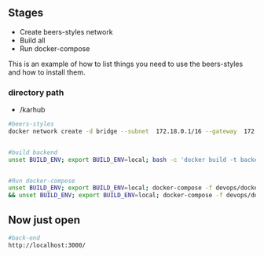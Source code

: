 <!-- GETTING STARTED -->

## Stages

- Create beers-styles network
- Build all
- Run docker-compose

This is an example of how to list things you need to use the beers-styles and how to install them.

### directory path

- /karhub

```sh
#beers-styles
docker network create -d bridge --subnet  172.18.0.1/16 --gateway  172.18.0.1 beers-infra


#build backend
unset BUILD_ENV; export BUILD_ENV=local; bash -c 'docker build -t backend:$BUILD_ENV -f backend/devops/$BUILD_ENV.Dockerfile ./backend'


#Run docker-compose
unset BUILD_ENV; export BUILD_ENV=local; docker-compose -f devops/docker-compose.infra.yml --env-file=devops/.env up -d \
&& unset BUILD_ENV; export BUILD_ENV=local; docker-compose -f devops/docker-compose.app.yml --env-file=devops/.env up -d
```

## Now just open

```sh
#back-end
http://localhost:3000/

```
